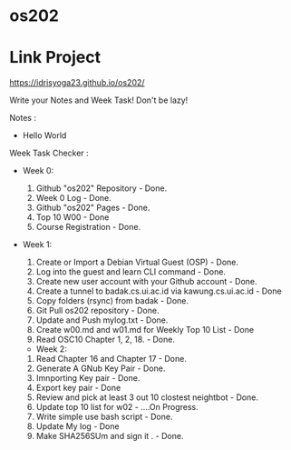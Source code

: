 # os202
# Link Project
https://idrisyoga23.github.io/os202/

Write your Notes and Week Task! Don't be lazy!

Notes :
- Hello World

Week Task Checker :
- Week 0:
  1. Github "os202" Repository - Done.
  2. Week 0 Log - Done.
  3. Github "os202" Pages - Done.
  4. Top 10 W00 - Done
  5. Course Registration - Done.

- Week 1:
  1. Create or Import a Debian Virtual Guest (OSP) - Done.
  2. Log into the guest and learn CLI command - Done.
  3. Create new user account with your Github account - Done.
  4. Create a tunnel to badak.cs.ui.ac.id via kawung.cs.ui.ac.id - Done
  5. Copy folders (rsync) from badak - Done.
  6. Git Pull os202 repository - Done.
  7. Update and Push mylog.txt - Done.
  8. Create w00.md and w01.md for Weekly Top 10 List - Done
  9. Read OSC10 Chapter 1, 2, 18. - Done.

  - Week 2:
  1. Read Chapter 16 and Chapter 17 - Done.
  2. Generate A GNub Key Pair - Done.
  3. Imnporting Key pair - Done.
  4. Export key pair - Done
  5. Review and pick at least 3 out 10 clostest neightbot - Done.
  6. Update top 10 list for w02 - ....On Progress.
  7. Write simple use bash script - Done.
  8. Update My log - Done
  9. Make SHA256SUm and sign it . - Done.